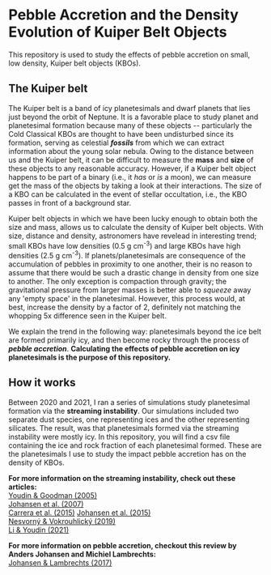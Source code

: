 # Pebble Accretion and the Density Evolution of Kuiper Belt Objects
This repository is used to study the effects of pebble accretion on small, low density, Kuiper belt objects (KBOs).

## The Kuiper belt

The Kuiper belt is a band of icy planetesimals and dwarf planets that lies just beyond the orbit of Neptune. It is a favorable place to study planet and planetesimal formation because many of these objects -- particularly the Cold Classical KBOs are thought to have been undisturbed since its formation, serving as celestial ***fossils*** from which we can extract information about the young solar nebula. Owing to the distance between us and the Kuiper belt, it can be difficult to measure the **mass** and **size** of these objects to any reasonable accuracy. However, if a Kuiper belt object happens to be part of a binary (i.e., it *has* or *is* a moon), we can measure get the mass of the objects by taking a look at their interactions. The size of a KBO can be calculated in the event of stellar occultation, i.e., the KBO passes in front of a background star. 

Kuiper belt objects in which we have been lucky enough to obtain both the size and mass, allows us to calculate the density of Kuiper belt objects. With size, distance and density, astronomers have revelead in interesting trend; small KBOs have low densities (0.5 g cm<sup>-3</sup>) and large KBOs have high densities (2.5 g cm<sup>-3</sup>). If planets/planetesimals are consequence of the accumulation of pebbles in proximity to one another, their is no reason to assume that there would be such a drastic change in density from one size to another. The only exception is compaction through gravity; the gravitational pressure from larger masses is better able to *squeeze* away any 'empty space' in the planetesimal. However, this process would, at best, increase the density by a factor of 2, definitely not matching the whopping 5x difference seen in the Kuiper belt.


We explain the trend in the following way: planetesimals beyond the ice belt are formed primarily icy, and then become rocky through the process of ***pebble accretion***. **Calculating the effects of pebble accretion on icy planetesimals is the purpose of this repository.**

## How it works

Between 2020 and 2021, I ran a series of simulations study planetesimal formation via the **streaming instability**. Our simulations included two separate dust species, one representing ices and the other representing silicates. The result, was that planetesimals formed via the streaming instability were mostly icy. In this repository, you will find a csv file containing the ice and rock fraction of each planetesimal formed. These are the planetesimals I use to study the impact pebble accretion has on the density of KBOs. 


**For more information on the streaming instability, check out these articles:**    
[Youdin & Goodman (2005)](https://ui.adsabs.harvard.edu/link_gateway/2005ApJ...620..459Y/EPRINT_PDF)  
[Johansen et al. (2007)](https://ui.adsabs.harvard.edu/link_gateway/2007Natur.448.1022J/EPRINT_PDF)   
[Carrera et al. (2015)](https://ui.adsabs.harvard.edu/link_gateway/2015A%26A...579A..43C/EPRINT_PDF) 
[Johansen et al. (2015)](https://ui.adsabs.harvard.edu/link_gateway/2015SciA....1E0109J/EPRINT_PDF)    
[Nesvorný &  Vokrouhlický (2019)](https://ui.adsabs.harvard.edu/link_gateway/2019Icar..331...49N/EPRINT_PDF)    
[Li & Youdin (2021)](https://ui.adsabs.harvard.edu/link_gateway/2021ApJ...919..107L/EPRINT_PDF)

**For more information on pebble accretion, checkout this review by Anders Johansen and Michiel Lambrechts:**     
[Johansen & Lambrechts (2017)](https://www.annualreviews.org/doi/10.1146/annurev-earth-063016-020226)

